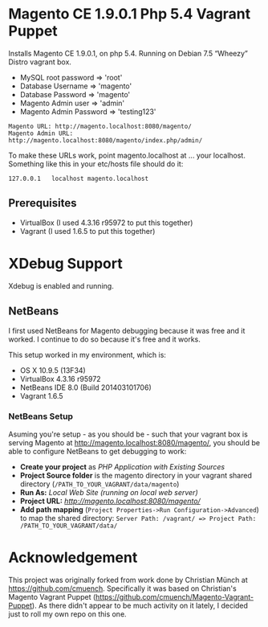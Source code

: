 # Magento CE 1.9.0.1 Php 5.4 Vagrant Puppet 

Installs Magento CE 1.9.0.1, on php 5.4.
Running on Debian 7.5 “Wheezy” Distro vagrant box.

- MySQL root password => 'root'
- Database Username => 'magento'
- Database Password => 'magento'
- Magento Admin user => 'admin'
- Magento Admin Password => 'testing123'

```
Magento URL: http://magento.localhost:8080/magento/
Magento Admin URL: http://magento.localhost:8080/magento/index.php/admin/
```

To make these URLs work, point magento.localhost at ... your localhost. Something like
this in your etc/hosts file should do it:

```
127.0.0.1	localhost magento.localhost 
```

## Prerequisites
* VirtualBox (I used 4.3.16 r95972 to put this together)
* Vagrant (I used 1.6.5 to put this together)

# XDebug Support

Xdebug is enabled and running.

## NetBeans
I first used NetBeans for Magento debugging because it was free and it worked. I continue to do so because it's free and it works.

This setup worked in my environment, which is:

* OS X 10.9.5 (13F34)
* VirtualBox 4.3.16 r95972
* NetBeans IDE 8.0 (Build 201403101706)
* Vagrant 1.6.5

### NetBeans Setup

Asuming you're setup - as you should be - such that your vagrant box is serving Magento at http://magento.localhost:8080/magento/, you should be able to configure NetBeans to get debugging to work:

* **Create your project** as _PHP Application with Existing Sources_
* **Project Source folder** is the magento directory in your vagrant shared directory (```/PATH_TO_YOUR_VAGRANT/data/magento```)
* **Run As:**  _Local Web Site (running on local web server)_
* **Project URL:** _http://magento.localhost:8080/magento/_
* **Add path mapping** (```Project Properties->Run Configuration->Advanced```) to map the shared directory: ``` Server Path: /vagrant/ => Project Path: /PATH_TO_YOUR_VAGRANT/data/ ```


# Acknowledgement

This project was originally forked from work done by Christian Münch at https://github.com/cmuench. Specifically it was based on Christian's Magento Vagrant Puppet (https://github.com/cmuench/Magento-Vagrant-Puppet). As there didn't appear to be much activity on it lately, I decided just to roll my own repo on this one.

